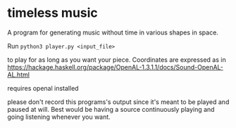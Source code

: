 # timeless music
A program for generating music without time in various shapes in space. 

Run
`python3 player.py <input_file>`

to play for as long as you want your piece. Coordinates are expressed as in https://hackage.haskell.org/package/OpenAL-1.3.1.1/docs/Sound-OpenAL-AL.html

requires openal installed

please don't record this programs's output since it's meant to be played and paused at will. Best would be having a source continuously playing and going listening whenever you want.
